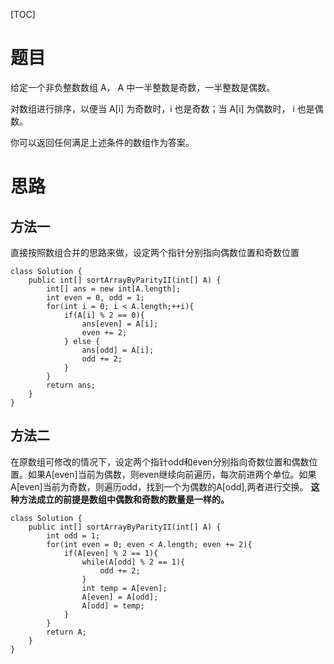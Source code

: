 [TOC]
# 题目
给定一个非负整数数组 A， A 中一半整数是奇数，一半整数是偶数。

对数组进行排序，以便当 A[i] 为奇数时，i 也是奇数；当 A[i] 为偶数时， i 也是偶数。

你可以返回任何满足上述条件的数组作为答案。

# 思路
## 方法一
直接按照数组合并的思路来做，设定两个指针分别指向偶数位置和奇数位置
```java{.line-numbers}
class Solution {
    public int[] sortArrayByParityII(int[] A) {
        int[] ans = new int[A.length];
        int even = 0, odd = 1;
        for(int i = 0; i < A.length;++i){
            if(A[i] % 2 == 0){
                ans[even] = A[i];
                even += 2;
            } else {
                ans[odd] = A[i];
                odd += 2;
            }
        }
        return ans;
    }
}
```
## 方法二
在原数组可修改的情况下，设定两个指针odd和even分别指向奇数位置和偶数位置。如果A[even]当前为偶数，则even继续向前遍历，每次前进两个单位。如果A[even]当前为奇数，则遍历odd，找到一个为偶数的A[odd],两者进行交换。
**这种方法成立的前提是数组中偶数和奇数的数量是一样的。**
```java{.line-numbers}
class Solution {
    public int[] sortArrayByParityII(int[] A) {
        int odd = 1;
        for(int even = 0; even < A.length; even += 2){
            if(A[even] % 2 == 1){
                while(A[odd] % 2 == 1){
                    odd += 2;
                }
                int temp = A[even];
                A[even] = A[odd];
                A[odd] = temp;
            }
        }
        return A;
    }
}
```
